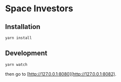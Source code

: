 # Space Investors

## Installation

```bash
yarn install
```

## Development

```bash
yarn watch
```

then go to [http://127.0.0.1:8080](http://127.0.0.1:8082).
